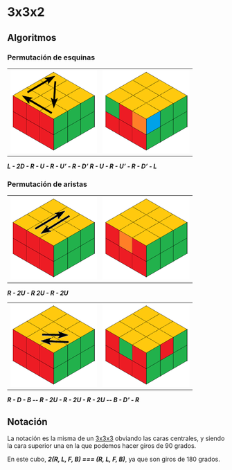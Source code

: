 # 3x3x2

## Algoritmos

### Permutación de esquinas

|||
|---|---|
|<img src="./img/perm_esq1.png" width = 200>|<img src="./img/perm_esq2.png" width = 200>|

***L - 2D - R - U - R - U’ - R - D’ R - U - R - U’ - R - D’ - L***

### Permutación de aristas

|||
|---|---|
|<img src="./img/perm_aris1-1.png" width = 200>|<img src="./img/perm_aris1-2.png" width = 200>|

***R - 2U - R 2U - R - 2U***

|||
|---|---|
|<img src="./img/perm_aris2-1.png" width = 200>|<img src="./img/perm_aris2-2.png" width = 200>|

***R - D - B -- R - 2U - R - 2U - R - 2U -- B - D' - R***

## Notación

La notación es la misma de un  [3x3x3](../../Cubos/3x3x3/README.md) obviando las caras centrales, y siendo la cara superior una en la que podemos hacer giros de 90 grados.

En este cubo, ***2(R, L, F, B) === (R, L, F, B)***, ya que son giros de 180 grados.
